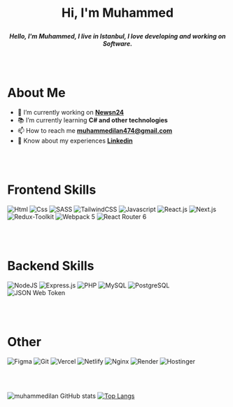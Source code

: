 <div>

<center>

<h1> 

**Hi, I'm Muhammed** 
</h1>

<p>

**_Hello, I'm Muhammed, I live in Istanbul, I love developing and working on Software._**

</p>
</center>
<br/>
<br/>

<div>

# About Me

- 🔭 I’m currently working on **[Newsn24](https://www.linkedin.com/company/newsn24)**
- 📚 I’m currently learning **C# and other technologies**
- 📫 How to reach me **muhammedilan474@gmail.com**
- 📄 Know about my experiences **[Linkedin](https://www.linkedin.com/in/muhammed-ilan-64a511247)**
</div>
<br/>
<br/>

<div>

# Frontend Skills

![Html](https://img.shields.io/badge/HTML5-E34F26?style=for-the-badge&logo=html5&logoColor=white)
![Css](https://img.shields.io/badge/CSS3-1572B6?style=for-the-badge&logo=css3&logoColor=white)
![SASS](https://img.shields.io/badge/SASS-hotpink.svg?style=for-the-badge&logo=SASS&logoColor=white)
![TailwindCSS](https://img.shields.io/badge/tailwindcss-%2338B2AC.svg?style=for-the-badge&logo=tailwind-css&logoColor=white)
![Javascript](https://img.shields.io/badge/JavaScript-323330?style=for-the-badge&logo=javascript&logoColor=F7DF1E)
![React.js](https://img.shields.io/badge/React-20232A?style=for-the-badge&logo=react&logoColor=61DAFB)
![Next.js](https://img.shields.io/badge/next.js-000000?style=for-the-badge&logo=nextdotjs&logoColor=white)
![Redux-Toolkit](https://img.shields.io/badge/Redux%20Toolkit-593D88?style=for-the-badge&logo=redux&logoColor=white)
![Webpack 5](https://img.shields.io/badge/webpack-%238DD6F9.svg?style=for-the-badge&logo=webpack&logoColor=84c6e8&color=black)
![React Router 6](https://img.shields.io/badge/React_Router-CA4245?style=for-the-badge&logo=react-router&logoColor=white)

</div>
<br/>
<br/>

<div>

# Backend Skills

![NodeJS](https://img.shields.io/badge/node.js-6DA55F?style=for-the-badge&logo=node.js&logoColor=white)
![Express.js](https://img.shields.io/badge/express.js-%23404d59.svg?style=for-the-badge&logo=express&logoColor=%2361DAFB)
![PHP](https://img.shields.io/badge/php-%23777BB4.svg?style=for-the-badge&logo=php&logoColor=white)
![MySQL](https://img.shields.io/badge/mysql-%2300f.svg?style=for-the-badge&logo=mysql&logoColor=white&color=black)
![PostgreSQL](https://img.shields.io/badge/postgres-%23316192.svg?style=for-the-badge&logo=postgresql&logoColor=white)
![JSON Web Token](https://img.shields.io/badge/JSON%20Web%20Token-d63aff?style=for-the-badge&logo=JSON%20web%20tokens)

</div>
<br/>
<br/>

<div>

# Other

![Figma](https://img.shields.io/badge/Figma-F24E1E?style=for-the-badge&logo=figma&logoColor=white)
![Git](https://img.shields.io/badge/git-%23F05033.svg?style=for-the-badge&logo=git&logoColor=white)
![Vercel](https://img.shields.io/badge/vercel-%23000000.svg?style=for-the-badge&logo=vercel&logoColor=white)
![Netlify](https://img.shields.io/badge/netlify-%23000000.svg?style=for-the-badge&logo=netlify&logoColor=#00C7B7)
![Nginx](https://img.shields.io/badge/nginx-%23009639.svg?style=for-the-badge&logo=nginx&logoColor=white)
![Render](https://img.shields.io/badge/Render-%46E3B7.svg?style=for-the-badge&logo=render&logoColor=white)
![Hostinger](https://img.shields.io/badge/Hostinger-%2523000000.svg?style=for-the-badge&color=6747c7)
  
</div>
<br/>
<br/>

<div>
  <span>

![muhammedilan GitHub stats](https://github-readme-stats.vercel.app/api?username=muhammedilan&show_icons=true&theme=radical)
</span> <span>
[![Top Langs](https://github-readme-stats.vercel.app/api/top-langs/?username=muhammedilan&langs_count=8)](https://github.com/anuraghazra/github-readme-stats)
</span>
</div>
